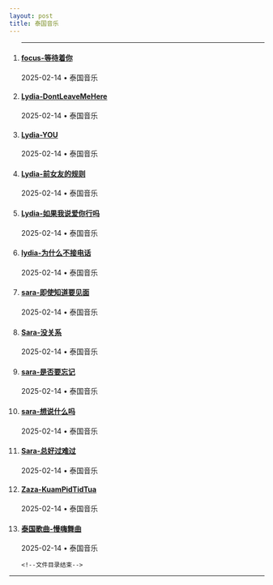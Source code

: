 ```yaml
---
layout: post
title: 泰国音乐
---
```

<ol class="time-line">
    <hr />
    <!--文件目录 -->
<li><h4 class="time-line-title"><a href="{{ site.baseurl }}/music/thai/1060001.html" target="_blank">focus-等待着你</a></h4><div class="time-line-mate"><time datetime="2025-02-14 00:00:00 +0800" class="post-list__meta--date date">2025-02-14</time> &#8226; <span class="post-list__meta--tags tags">泰国音乐</span></div></li>
<li><h4 class="time-line-title"><a href="{{ site.baseurl }}/music/thai/1060002.html" target="_blank">Lydia-DontLeaveMeHere</a></h4><div class="time-line-mate"><time datetime="2025-02-14 00:00:00 +0800" class="post-list__meta--date date">2025-02-14</time> &#8226; <span class="post-list__meta--tags tags">泰国音乐</span></div></li>
<li><h4 class="time-line-title"><a href="{{ site.baseurl }}/music/thai/1060003.html" target="_blank">Lydia-YOU</a></h4><div class="time-line-mate"><time datetime="2025-02-14 00:00:00 +0800" class="post-list__meta--date date">2025-02-14</time> &#8226; <span class="post-list__meta--tags tags">泰国音乐</span></div></li>
<li><h4 class="time-line-title"><a href="{{ site.baseurl }}/music/thai/1060004.html" target="_blank">Lydia-前女友的规则</a></h4><div class="time-line-mate"><time datetime="2025-02-14 00:00:00 +0800" class="post-list__meta--date date">2025-02-14</time> &#8226; <span class="post-list__meta--tags tags">泰国音乐</span></div></li>
<li><h4 class="time-line-title"><a href="{{ site.baseurl }}/music/thai/1060005.html" target="_blank">Lydia-如果我说爱你行吗</a></h4><div class="time-line-mate"><time datetime="2025-02-14 00:00:00 +0800" class="post-list__meta--date date">2025-02-14</time> &#8226; <span class="post-list__meta--tags tags">泰国音乐</span></div></li>
<li><h4 class="time-line-title"><a href="{{ site.baseurl }}/music/thai/1060006.html" target="_blank">lydia-为什么不接电话</a></h4><div class="time-line-mate"><time datetime="2025-02-14 00:00:00 +0800" class="post-list__meta--date date">2025-02-14</time> &#8226; <span class="post-list__meta--tags tags">泰国音乐</span></div></li>
<li><h4 class="time-line-title"><a href="{{ site.baseurl }}/music/thai/1060007.html" target="_blank">sara-即使知道要见面</a></h4><div class="time-line-mate"><time datetime="2025-02-14 00:00:00 +0800" class="post-list__meta--date date">2025-02-14</time> &#8226; <span class="post-list__meta--tags tags">泰国音乐</span></div></li>
<li><h4 class="time-line-title"><a href="{{ site.baseurl }}/music/thai/1060008.html" target="_blank">Sara-没关系</a></h4><div class="time-line-mate"><time datetime="2025-02-14 00:00:00 +0800" class="post-list__meta--date date">2025-02-14</time> &#8226; <span class="post-list__meta--tags tags">泰国音乐</span></div></li>
<li><h4 class="time-line-title"><a href="{{ site.baseurl }}/music/thai/1060009.html" target="_blank">sara-是否要忘记</a></h4><div class="time-line-mate"><time datetime="2025-02-14 00:00:00 +0800" class="post-list__meta--date date">2025-02-14</time> &#8226; <span class="post-list__meta--tags tags">泰国音乐</span></div></li>
<li><h4 class="time-line-title"><a href="{{ site.baseurl }}/music/thai/1060010.html" target="_blank">sara-想说什么吗</a></h4><div class="time-line-mate"><time datetime="2025-02-14 00:00:00 +0800" class="post-list__meta--date date">2025-02-14</time> &#8226; <span class="post-list__meta--tags tags">泰国音乐</span></div></li>
<li><h4 class="time-line-title"><a href="{{ site.baseurl }}/music/thai/1060011.html" target="_blank">Sara-总好过难过</a></h4><div class="time-line-mate"><time datetime="2025-02-14 00:00:00 +0800" class="post-list__meta--date date">2025-02-14</time> &#8226; <span class="post-list__meta--tags tags">泰国音乐</span></div></li>
<li><h4 class="time-line-title"><a href="{{ site.baseurl }}/music/thai/1060012.html" target="_blank">Zaza-KuamPidTidTua</a></h4><div class="time-line-mate"><time datetime="2025-02-14 00:00:00 +0800" class="post-list__meta--date date">2025-02-14</time> &#8226; <span class="post-list__meta--tags tags">泰国音乐</span></div></li>
<li><h4 class="time-line-title"><a href="{{ site.baseurl }}/music/thai/1060013.html" target="_blank">泰国歌曲-慢嗨舞曲</a></h4><div class="time-line-mate"><time datetime="2025-02-14 00:00:00 +0800" class="post-list__meta--date date">2025-02-14</time> &#8226; <span class="post-list__meta--tags tags">泰国音乐</span></div></li>

 
    <!--文件目录结束-->
  </ol>
<hr>